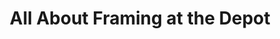 ---
title: "All About Framing at the Depot"
url: /cazenovia/all-about-framing-at-the-depot/
shop: Basteln
---